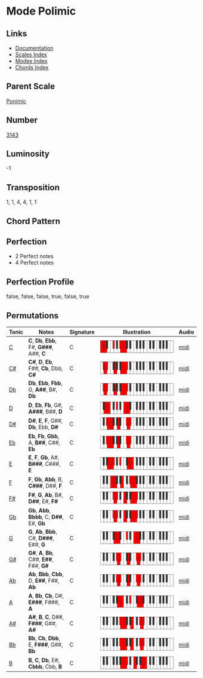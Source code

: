 # Mode Polimic

## Links

- [Documentation](README.md)
- [Scales Index](Scales.md)
- [Modes Index](Modes.md)
- [Chords Index](Chords.md)

## Parent Scale

[Ponimic](ScalePonimic.md)

## Number

[3143](https://ianring.com/musictheory/scales/3143)

## Luminosity

-1

## Transposition

1, 1, 4, 4, 1, 1

## Chord Pattern



## Perfection

- 2 Perfect notes
- 4 Perfect notes

## Perfection Profile

false, false, false, true, false, true

## Permutations

| Tonic | Notes | Signature | Illustration | Audio |
|-------|-------|-----------|--------------|-------|
| [C](ModeCNaturalPolimic.md) | **C**, **Db**, **Ebb**, F#, **G###**, A##, **C** | C | ![CNaturalPolimic](ModeCNaturalPolimic.png) | [midi](https://github.com/edipermadi/music/blob/main/docs/ModeCNaturalPolimic.mid?raw=true) |
| [C#](ModeCSharpPolimic.md) | **C#**, **D**, **Eb**, F##, **Cb**, Dbb, **C#** | C | ![CSharpPolimic](ModeCSharpPolimic.png) | [midi](https://github.com/edipermadi/music/blob/main/docs/ModeCSharpPolimic.mid?raw=true) |
| [Db](ModeDFlatPolimic.md) | **Db**, **Ebb**, **Fbb**, G, **A##**, B#, **Db** | C | ![DFlatPolimic](ModeDFlatPolimic.png) | [midi](https://github.com/edipermadi/music/blob/main/docs/ModeDFlatPolimic.mid?raw=true) |
| [D](ModeDNaturalPolimic.md) | **D**, **Eb**, **Fb**, G#, **A###**, B##, **D** | C | ![DNaturalPolimic](ModeDNaturalPolimic.png) | [midi](https://github.com/edipermadi/music/blob/main/docs/ModeDNaturalPolimic.mid?raw=true) |
| [D#](ModeDSharpPolimic.md) | **D#**, **E**, **F**, G##, **Db**, Ebb, **D#** | C | ![DSharpPolimic](ModeDSharpPolimic.png) | [midi](https://github.com/edipermadi/music/blob/main/docs/ModeDSharpPolimic.mid?raw=true) |
| [Eb](ModeEFlatPolimic.md) | **Eb**, **Fb**, **Gbb**, A, **B##**, C##, **Eb** | C | ![EFlatPolimic](ModeEFlatPolimic.png) | [midi](https://github.com/edipermadi/music/blob/main/docs/ModeEFlatPolimic.mid?raw=true) |
| [E](ModeENaturalPolimic.md) | **E**, **F**, **Gb**, A#, **B###**, C###, **E** | C | ![ENaturalPolimic](ModeENaturalPolimic.png) | [midi](https://github.com/edipermadi/music/blob/main/docs/ModeENaturalPolimic.mid?raw=true) |
| [F](ModeFNaturalPolimic.md) | **F**, **Gb**, **Abb**, B, **C###**, D##, **F** | C | ![FNaturalPolimic](ModeFNaturalPolimic.png) | [midi](https://github.com/edipermadi/music/blob/main/docs/ModeFNaturalPolimic.mid?raw=true) |
| [F#](ModeFSharpPolimic.md) | **F#**, **G**, **Ab**, B#, **D##**, E#, **F#** | C | ![FSharpPolimic](ModeFSharpPolimic.png) | [midi](https://github.com/edipermadi/music/blob/main/docs/ModeFSharpPolimic.mid?raw=true) |
| [Gb](ModeGFlatPolimic.md) | **Gb**, **Abb**, **Bbbb**, C, **D##**, E#, **Gb** | C | ![GFlatPolimic](ModeGFlatPolimic.png) | [midi](https://github.com/edipermadi/music/blob/main/docs/ModeGFlatPolimic.mid?raw=true) |
| [G](ModeGNaturalPolimic.md) | **G**, **Ab**, **Bbb**, C#, **D###**, E##, **G** | C | ![GNaturalPolimic](ModeGNaturalPolimic.png) | [midi](https://github.com/edipermadi/music/blob/main/docs/ModeGNaturalPolimic.mid?raw=true) |
| [G#](ModeGSharpPolimic.md) | **G#**, **A**, **Bb**, C##, **E##**, F##, **G#** | C | ![GSharpPolimic](ModeGSharpPolimic.png) | [midi](https://github.com/edipermadi/music/blob/main/docs/ModeGSharpPolimic.mid?raw=true) |
| [Ab](ModeAFlatPolimic.md) | **Ab**, **Bbb**, **Cbb**, D, **E##**, F##, **Ab** | C | ![AFlatPolimic](ModeAFlatPolimic.png) | [midi](https://github.com/edipermadi/music/blob/main/docs/ModeAFlatPolimic.mid?raw=true) |
| [A](ModeANaturalPolimic.md) | **A**, **Bb**, **Cb**, D#, **E###**, F###, **A** | C | ![ANaturalPolimic](ModeANaturalPolimic.png) | [midi](https://github.com/edipermadi/music/blob/main/docs/ModeANaturalPolimic.mid?raw=true) |
| [A#](ModeASharpPolimic.md) | **A#**, **B**, **C**, D##, **F###**, G##, **A#** | C | ![ASharpPolimic](ModeASharpPolimic.png) | [midi](https://github.com/edipermadi/music/blob/main/docs/ModeASharpPolimic.mid?raw=true) |
| [Bb](ModeBFlatPolimic.md) | **Bb**, **Cb**, **Dbb**, E, **F###**, G##, **Bb** | C | ![BFlatPolimic](ModeBFlatPolimic.png) | [midi](https://github.com/edipermadi/music/blob/main/docs/ModeBFlatPolimic.mid?raw=true) |
| [B](ModeBNaturalPolimic.md) | **B**, **C**, **Db**, E#, **Cbbb**, Cbb, **B** | C | ![BNaturalPolimic](ModeBNaturalPolimic.png) | [midi](https://github.com/edipermadi/music/blob/main/docs/ModeBNaturalPolimic.mid?raw=true) |
